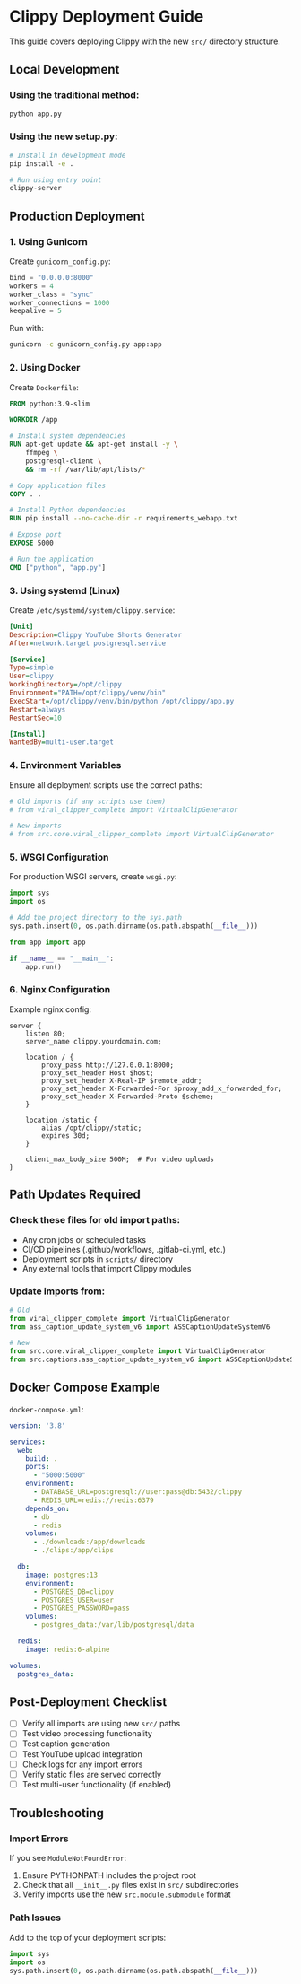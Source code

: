 # Clippy Deployment Guide

This guide covers deploying Clippy with the new `src/` directory structure.

## Local Development

### Using the traditional method:
```bash
python app.py
```

### Using the new setup.py:
```bash
# Install in development mode
pip install -e .

# Run using entry point
clippy-server
```

## Production Deployment

### 1. Using Gunicorn

Create `gunicorn_config.py`:
```python
bind = "0.0.0.0:8000"
workers = 4
worker_class = "sync"
worker_connections = 1000
keepalive = 5
```

Run with:
```bash
gunicorn -c gunicorn_config.py app:app
```

### 2. Using Docker

Create `Dockerfile`:
```dockerfile
FROM python:3.9-slim

WORKDIR /app

# Install system dependencies
RUN apt-get update && apt-get install -y \
    ffmpeg \
    postgresql-client \
    && rm -rf /var/lib/apt/lists/*

# Copy application files
COPY . .

# Install Python dependencies
RUN pip install --no-cache-dir -r requirements_webapp.txt

# Expose port
EXPOSE 5000

# Run the application
CMD ["python", "app.py"]
```

### 3. Using systemd (Linux)

Create `/etc/systemd/system/clippy.service`:
```ini
[Unit]
Description=Clippy YouTube Shorts Generator
After=network.target postgresql.service

[Service]
Type=simple
User=clippy
WorkingDirectory=/opt/clippy
Environment="PATH=/opt/clippy/venv/bin"
ExecStart=/opt/clippy/venv/bin/python /opt/clippy/app.py
Restart=always
RestartSec=10

[Install]
WantedBy=multi-user.target
```

### 4. Environment Variables

Ensure all deployment scripts use the correct paths:

```bash
# Old imports (if any scripts use them)
# from viral_clipper_complete import VirtualClipGenerator

# New imports
# from src.core.viral_clipper_complete import VirtualClipGenerator
```

### 5. WSGI Configuration

For production WSGI servers, create `wsgi.py`:
```python
import sys
import os

# Add the project directory to the sys.path
sys.path.insert(0, os.path.dirname(os.path.abspath(__file__)))

from app import app

if __name__ == "__main__":
    app.run()
```

### 6. Nginx Configuration

Example nginx config:
```nginx
server {
    listen 80;
    server_name clippy.yourdomain.com;

    location / {
        proxy_pass http://127.0.0.1:8000;
        proxy_set_header Host $host;
        proxy_set_header X-Real-IP $remote_addr;
        proxy_set_header X-Forwarded-For $proxy_add_x_forwarded_for;
        proxy_set_header X-Forwarded-Proto $scheme;
    }

    location /static {
        alias /opt/clippy/static;
        expires 30d;
    }

    client_max_body_size 500M;  # For video uploads
}
```

## Path Updates Required

### Check these files for old import paths:
- Any cron jobs or scheduled tasks
- CI/CD pipelines (.github/workflows, .gitlab-ci.yml, etc.)
- Deployment scripts in `scripts/` directory
- Any external tools that import Clippy modules

### Update imports from:
```python
# Old
from viral_clipper_complete import VirtualClipGenerator
from ass_caption_update_system_v6 import ASSCaptionUpdateSystemV6

# New
from src.core.viral_clipper_complete import VirtualClipGenerator
from src.captions.ass_caption_update_system_v6 import ASSCaptionUpdateSystemV6
```

## Docker Compose Example

`docker-compose.yml`:
```yaml
version: '3.8'

services:
  web:
    build: .
    ports:
      - "5000:5000"
    environment:
      - DATABASE_URL=postgresql://user:pass@db:5432/clippy
      - REDIS_URL=redis://redis:6379
    depends_on:
      - db
      - redis
    volumes:
      - ./downloads:/app/downloads
      - ./clips:/app/clips

  db:
    image: postgres:13
    environment:
      - POSTGRES_DB=clippy
      - POSTGRES_USER=user
      - POSTGRES_PASSWORD=pass
    volumes:
      - postgres_data:/var/lib/postgresql/data

  redis:
    image: redis:6-alpine

volumes:
  postgres_data:
```

## Post-Deployment Checklist

- [ ] Verify all imports are using new `src/` paths
- [ ] Test video processing functionality
- [ ] Test caption generation
- [ ] Test YouTube upload integration
- [ ] Check logs for any import errors
- [ ] Verify static files are served correctly
- [ ] Test multi-user functionality (if enabled)

## Troubleshooting

### Import Errors
If you see `ModuleNotFoundError`:
1. Ensure PYTHONPATH includes the project root
2. Check that all `__init__.py` files exist in `src/` subdirectories
3. Verify imports use the new `src.module.submodule` format

### Path Issues
Add to the top of your deployment scripts:
```python
import sys
import os
sys.path.insert(0, os.path.dirname(os.path.abspath(__file__)))
```
